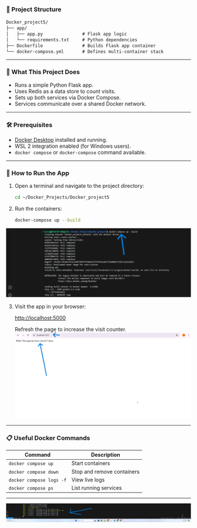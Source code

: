 
### 📁 Project Structure

```
Docker_project5/
├── app/
│   ├── app.py               # Flask app logic
│   └── requirements.txt     # Python dependencies
├── Dockerfile               # Builds Flask app container
└── docker-compose.yml       # Defines multi-container stack
```

---

### 🧠 What This Project Does

* Runs a simple Python Flask app.
* Uses Redis as a data store to count visits.
* Sets up both services via Docker Compose.
* Services communicate over a shared Docker network.

---

### 🛠 Prerequisites

* [Docker Desktop](https://www.docker.com/products/docker-desktop) installed and running.
* WSL 2 integration enabled (for Windows users).
* `docker compose` or `docker-compose` command available.

---

### 🚀 How to Run the App

1. Open a terminal and navigate to the project directory:

   ```bash
   cd ~/Docker_Projects/Docker_project5
   ```

2. Run the containers:

   ```bash
   docker-compose up --build
   ```
  ![Alt Text](images/Screenshot%20(167).png)


3. Visit the app in your browser:

   [http://localhost:5000](http://localhost:5000)

   Refresh the page to increase the visit counter.
    ![Alt Text](images/Screenshot%20(166).png)
---

### 📋 Useful Docker Commands

| Command                  | Description                |
| ------------------------ | -------------------------- |
| `docker compose up`      | Start containers           |
| `docker compose down`    | Stop and remove containers |
| `docker compose logs -f` | View live logs             |
| `docker compose ps`      | List running services      |

---
![Alt Text](images/Screenshot%20(165).png)
  